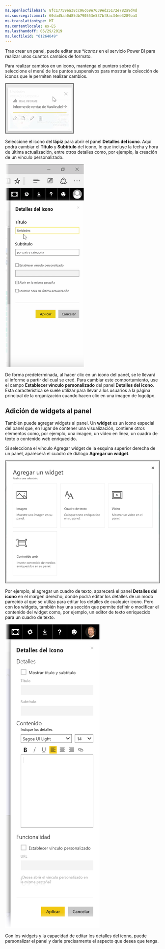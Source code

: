 ```yaml
---
ms.openlocfilehash: 8fc17759ea38cc96c69e7639ed25172e782a9d4d
ms.sourcegitcommit: 60dad5aa0d85db790553e537bf8ac34ee3289ba3
ms.translationtype: MT
ms.contentlocale: es-ES
ms.lasthandoff: 05/29/2019
ms.locfileid: "61264049"
---
```

Tras crear un panel, puede editar sus **iconos* en el servicio Power BI para realizar unos cuantos cambios de formato.

Para realizar cambios en un icono, mantenga el puntero sobre él y seleccione el menú de los puntos suspensivos para mostrar la colección de iconos que le permiten realizar cambios.

![](media/4-4d-change-tile-details/4-4d_1.png)

Seleccione el icono del **lápiz** para abrir el panel **Detalles del icono**. Aquí podrá cambiar el **Título** y **Subtítulo** del icono, lo que incluye la fecha y hora de última actualización, entre otros detalles como, por ejemplo, la creación de un vínculo personalizado.

![](media/4-4d-change-tile-details/4-4d_2.png)

De forma predeterminada, al hacer clic en un icono del panel, se le llevará al informe a partir del cual se creó. Para cambiar este comportamiento, use el campo **Establecer vínculo personalizado** del panel **Detalles del icono**. Esta característica se suele utilizar para llevar a los usuarios a la página principal de la organización cuando hacen clic en una imagen de logotipo.

## <a name="add-widgets-to-your-dashboard"></a>Adición de widgets al panel
También puede agregar widgets al panel. Un **widget** es un icono especial del panel que, en lugar de contener una visualización, contiene otros elementos como, por ejemplo, una imagen, un vídeo en línea, un cuadro de texto o contenido web enriquecido.

Si selecciona el vínculo Agregar widget de la esquina superior derecha de un panel, aparecerá el cuadro de diálogo **Agregar un widget**.

![](media/4-4d-change-tile-details/4-4d_3.png)

Por ejemplo, al agregar un cuadro de texto, aparecerá el panel **Detalles del icono** en el margen derecho, donde podrá editar los detalles de un modo parecido al que se utiliza para editar los detalles de cualquier icono. Pero con los widgets, también hay una sección que permite definir o modificar el contenido del widget como, por ejemplo, un editor de texto enriquecido para un cuadro de texto.

![](media/4-4d-change-tile-details/4-4d_4.png)

Con los widgets y la capacidad de editar los detalles del icono, puede personalizar el panel y darle precisamente el aspecto que desea que tenga.

